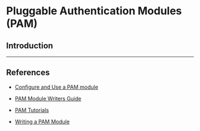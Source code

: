 # Pluggable Authentication Modules (PAM)

## Introduction

---

## References

* [Configure and Use a PAM module](https://www.tecmint.com/configure-pam-in-centos-ubuntu-linux/)

* [PAM Module Writers Guide](http://www.l3jane.net/doc/pam/Linux-PAM_MWG.html) 

* [PAM Tutorials](https://github.com/fedetask/pam-tutorials)

* [Writing a PAM Module](http://www.rkeene.org/projects/info/wiki/222)
